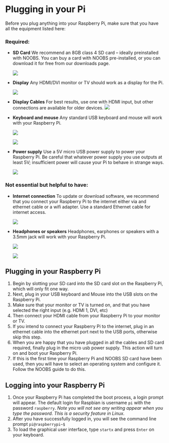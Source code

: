 # Plugging in your Pi

Before you plug anything into your Raspberry Pi, make sure that you have all the equipment listed here:

### Required:
- **SD Card** We recommend an 8GB class 4 SD card – ideally preinstalled with NOOBS. You can buy a card with NOOBS pre-installed, or you can download it for free from our downloads page.

  ![](images/NOOBS_Card_small.png)

- **Display** Any HDMI/DVI monitor or TV should work as a display for the Pi. 

  ![](images/Monitor.png)

- **Display Cables** For best results, use one with HDMI input, but other connections are available for older devices. 
  ![](images/HDMI_Lead.png)

- **Keyboard and mouse** Any standard USB keyboard and mouse will work with your Raspberry Pi.

  ![](images/USB_Keyboard.png)
  
  ![](images/USB_Mouse.png)

- **Power supply** Use a 5V micro USB power supply to power your Raspberry Pi. Be careful that whatever power supply you use outputs at least 5V; insufficient power will cause your Pi to behave in strange ways.

  ![](images/USB_Power_Supply.png)


### Not essential but helpful to have:

- **Internet connection** To update or download software, we recommend that you connect your Raspberry Pi to the internet either via and ethernet cable or a wifi adapter. Use a standard Ethernet cable for internet access.

  ![](images/Ethernet_Cable.png)

- **Headphones or speakers**  Headphones, earphones or speakers with a 3.5mm jack will work with your Raspberry Pi.

  ![](images/Headphones.png)
  
  ![](images/Speaker.png)

## Plugging in your Raspberry Pi

1. Begin by slotting your SD card into the SD card slot on the Raspberry Pi, which will only fit one way.
1. Next, plug in your USB keyboard and Mouse into the USB slots on the Raspberry Pi.
1. Make sure that your monitor or TV is turned on, and that you have selected the right input (e.g. HDMI 1, DVI, etc)
1. Then connect your HDMI cable from your Raspberry Pi to your monitor or TV.
1. If you intend to connect your Raspberry Pi to the internet, plug in an ethernet cable into the ethernet port next to the USB ports, otherwise skip this step.
1. When you are happy that you have plugged in all the cables and SD card required, finally plug in the micro usb power supply. This action will turn on and boot your Raspberry Pi.
1. If this is the first time your Raspberry Pi and NOOBS SD card have been used, then you will have to select an operating system and configure it. Follow the NOOBS guide to do this.

## Logging into your Raspberry Pi 

1. Once your Raspberry Pi has completed the boot process, a login prompt will appear. The default login for Raspbian is username `pi` with the password `raspberry`. *Note you will not see any writing appear when you type the password. This is a security feature in Linux.*
1. After you have successfully logged in, you will see the command line prompt `pi@raspberrypi~$`
1. To load the graphical user interface, type `startx` and press `Enter` on your keyboard.

